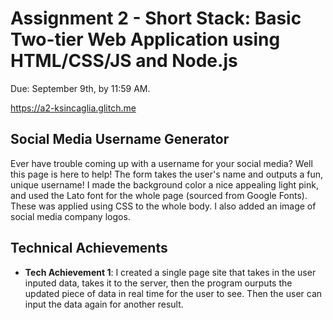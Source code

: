 Assignment 2 - Short Stack: Basic Two-tier Web Application using HTML/CSS/JS and Node.js  
===

Due: September 9th, by 11:59 AM.

https://a2-ksincaglia.glitch.me

## Social Media Username Generator
Ever have trouble coming up with a username for your social media? Well this page is here to help! The form takes the user's name and outputs a fun, unique username! I made the background color a nice appealing light pink, and used the Lato font for the whole page (sourced from Google Fonts). These was applied using CSS to the whole body. I also added an image of social media company logos. 

## Technical Achievements
- **Tech Achievement 1**: I created a single page site that takes in the user inputed data, takes it to the server, then the program ourputs the updated piece of data in real time for the user to see. Then the user can input the data again for another result. 


